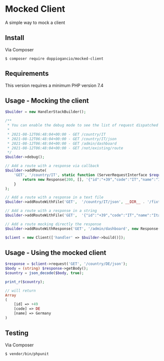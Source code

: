 # Mocked Client
A simple way to mock a client

## Install
Via Composer

```shell
$ composer require doppiogancio/mocked-client
```

## Requirements
This version requires a minimum PHP version 7.4

## Usage - Mocking the client
```php
$builder = new HandlerStackBuilder();

/**
 * You can enable the debug mode to see the list of request dispatched by the client
 * 
 * 2021-08-12T06:48:04+00:00 - GET /country/IT
 * 2021-08-12T06:48:04+00:00 - GET /country/IT/json
 * 2021-08-12T06:48:04+00:00 - GET /admin/dashboard
 * 2021-08-12T06:48:04+00:00 - GET /not/existing/route
 */
$builder->debug();

// Add a route with a response via callback
$builder->addRoute(
    'GET', '/country/IT', static function (ServerRequestInterface $request): Response {
        return new Response(200, [], '{"id":"+39","code":"IT","name":"Italy"}');
    }
);

// Add a route with a response in a text file
$builder->addRouteWithFile('GET',  '/country/IT/json', __DIR__ . '/fixtures/country.json');

// Add a route with a response in a string
$builder->addRouteWithFile('GET',  '{"id":"+39","code":"IT","name":"Italy"}');

// Add a route mocking directly the response
$builder->addRouteWithResponse('GET', '/admin/dashboard', new Response(401));

$client = new Client(['handler' => $builder->build()]);
```

## Usage - Using the mocked client
```php
$response = $client->request('GET', '/country/DE/json');
$body = (string) $response->getBody();
$country = json_decode($body, true);

print_r($country);

// will return
Array
(
    [id] => +49
    [code] => DE
    [name] => Germany
)
```
## Testing
Via Composer

```shell
$ vendor/bin/phpunit
```